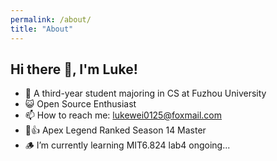 ```yaml
---
permalink: /about/
title: "About"
---
```


## Hi there 👋, I'm Luke!

- 🤪 A third-year student majoring in CS at Fuzhou University
- 😺 Open Source Enthusiast
- 📫 How to reach me: lukewei0125@foxmail.com
- 🤖👍 Apex Legend Ranked Season 14 Master
- 🪵 I’m currently learning MIT6.824 lab4 ongoing...